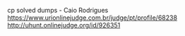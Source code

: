 cp solved dumps - Caio Rodrigues
https://www.urionlinejudge.com.br/judge/pt/profile/68238
http://uhunt.onlinejudge.org/id/926351
